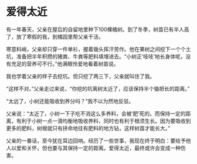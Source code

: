 # 爱得太近

有一年春天，父亲在屋后的自留地里种下100棵橘树。到了冬季，树苗已有半人高了，放了寒假的我，到橘园里帮父亲干活。 
 
寒意料峭，父亲却只穿一件单衫，握着锄头挥汗劳作。他在果树之间挖下一个个土坑，准备把半年积攒的猪粪、牛粪等肥料填埋进去。“小树正‘吱吱’地长身体呢，没有充足的营养可不行。”他满眼怜爱地看着树苗说。 
 
我也学着父亲的样子去挖坑。但只挖了两三下，父亲就叫住了我。 
 
“这样不对。”父亲走过来说，“你挖的坑离树太近了，应该保持半个锄把长的距离。” 
 
“太远了，小树还能吸收到养分吗？”我不以为然地反驳。 
 
父亲说：“太近了，小树一下子吃不消这么多养料，会被‘肥’死的。而保持一定的距离，有利于小树一点一滴均衡地吸收养料，同时也有利于根须生长。因为要吸收到更多的肥料，树根就只有拼命地往有肥料的地方钻，这样树苗才能长大。” 
 
父亲的一番话，至今犹在耳边回响。经历了一些世事，我现在终于明白：要给予他人以爱和关怀，但也要与其保持一定的距离。爱得太近，最终或许会变成一种伤害。
  